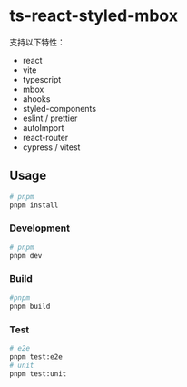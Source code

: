 # ts-react-styled-mbox

支持以下特性：

- react
- vite
- typescript
- mbox
- ahooks
- styled-components
- eslint / prettier
- autoImport
- react-router
- cypress / vitest

## Usage

```sh
# pnpm
pnpm install
```

### Development

```sh
# pnpm
pnpm dev
```

### Build

```sh
#pnpm
pnpm build
```

### Test

```sh
# e2e
pnpm test:e2e
# unit
pnpm test:unit
```
